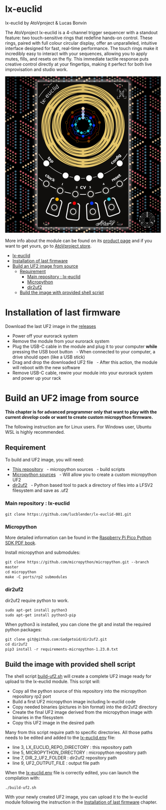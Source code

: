 
# lx-euclid

lx-euclid by AtoVproject & Lucas Bonvin

The AtoVproject lx-euclid is a 4-channel trigger sequencer with a standout feature: two touch-sensitive rings that redefine hands-on control. These rings, paired with full colour circular display, offer an unparalleled, intuitive interface designed for fast, real-time performance. The touch rings make it incredibly easy to interact with your sequences, allowing you to apply mutes, fills, and resets on the fly. This immediate tactile response puts creative control directly at your fingertips, making it perfect for both live improvisation and studio work.

![lx-euclid picture](/pictures/lx-euclid.png)

More info about the module can be found on its [product page](https://atovproject.de/products/atovproject-lx-euclid) and if you want to get yours, go to [AtoVproject store](https://atovproject.de/store).

- [lx-euclid](#lx-euclid)
- [Installation of last firmware](#installation-of-last-firmware)
- [Build an UF2 image from source](#build-an-uf2-image-from-source)
  - [Requirement](#requirement)
    - [Main repository : lx-euclid](#main-repository--lx-euclid)
    - [Micropython](#micropython)
    - [dir2uf2](#dir2uf2)
  - [Build the image with provided shell script](#build-the-image-with-provided-shell-script)

# Installation of last firmware

Download the last UF2 image in the [releases](https://github.com/lucblender/lx-euclid-001/releases/)

- Power off your eurorack system
- Remove the module from your eurorack system
- Plug the USB-C cable in the module and plug it to your computer **while** pressing the USB boot button
  - When connected to your computer, a drive should open (like a USB stick)
- Drag and drop the downloaded UF2 file
  - After this action, the module will reboot with the new software
- Remove USB-C cable, rewire your module into your eurorack system and power up your rack

# Build an UF2 image from source

**This chapter is for advanced programmer only that want to play with the current *develop* code or want to create custom micropython firmware.**

The following instruction are for Linux users. For Windows user, Ubuntu WSL is highly recommended.

## Requirement

To build and UF2 image, you will need:

- [This repository](#main-repository--lx-euclid)
  - micropython sources
  - build scripts
- [Micropython sources](#micropython)
  - Will allow you to create a custom micropython UF2
- [dir2uf2](#dir2uf2)
  - Python based tool to pack a directory of files into a LFSV2 filesystem and save as .uf2

### Main repository : lx-euclid

```git clone https://github.com/lucblender/lx-euclid-001.git```

### Micropython

More detailed information can be found in the [Raspberry Pi Pico Python SDK PDF book](https://datasheets.raspberrypi.com/pico/raspberry-pi-pico-python-sdk.pdf).

Install micropython and submodules:

``` shell
git clone https://github.com/micropython/micropython.git --branch master
cd micropython
make -C ports/rp2 submodules

```

### dir2uf2

dir2uf2 require python to work.

``` shell
sudo apt-get install python3
sudo apt-get install python3-pip
```

When python3 is installed, you can clone the git and install the required python packages:

``` shell
git clone git@github.com:Gadgetoid/dir2uf2.git
cd dir2uf2
pip3 install -r requirements-micropython-1.23.0.txt
```

## Build the image with provided shell script

The shell script [build-uf2.sh](/shell%20scripts/build-uf2.sh) will create a complete UF2 image ready for upload to the lx-euclid module. This script will:

- Copy all the python source of this repository into the micropython repository rp2 port
- Build a first UF2 micropython image including lx-euclid code
- Copy needed binaries (pictures in bin format) into the dir2uf2 directory
- Create the final UF2 image derived from the micropython image with binaries in the filesystem
- Copy this UF2 image in the desired path

Many from this script require path to specific directories. All those paths needs to be edited and added to the [lx-euclid.env](/shell%20scripts/lx-euclid.env) file:

- line 3, LX_EUCLID_REPO_DIRECTORY : this repository path
- line 5, MICROPYTHON_DIRECTORY : micropython repository path
- line 7, DIR_2_UF2_FOLDER : dir2uf2 repository path
- line 9, UF2_OUTPUT_FILE : output file path

When the [lx-euclid.env](/shell%20scripts/lx-euclid.env) file is correctly edited, you can launch the compilation with:

```shell
./build-uf2.sh
```

With your newly created UF2 image, you can upload it to the lx-euclid module following the instruction in the [Installation of last firmware](#installation-of-last-firmware) chapter.
